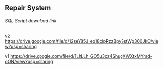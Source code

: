 ## Repair System

###### SQL Script download link
v2
https://drive.google.com/file/d/12seY85J_eo18clpRzzBpySstWp300JkO/view?usp=sharing

v1
https://drive.google.com/file/d/1LhLLh_GO5u3cz4ShugXWXtxMYrsd-oON/view?usp=sharing